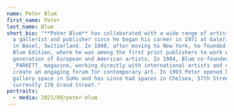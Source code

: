 ```yaml
---
name: Peter Blum
first_name: Peter
last_name: Blum
short_bio: "**Peter Blum** has collaborated with a wide range of artists both as
  a gallerist and publisher since he began his career in 1971 at Galerie Beyeler
  in Basel, Switzerland. In 1980, after moving to New York, he founded Peter
  Blum Edition, where he was among the first print publishers to work with a new
  generation of European and American artists. In 1984, Blum co-founded
  _PARKETT_ magazine, working directly with international artists and critics to
  create an engaging forum for contemporary art. In 1993 Peter opened his first
  gallery space in SoHo and has since had spaces in Chelsea, 57th Street, and
  currently 176 Grand Street."
portraits:
  - media: 2023/09/peter-blum
---
```

